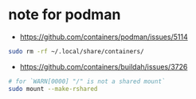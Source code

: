 # note for podman

- https://github.com/containers/podman/issues/5114

```sh
sudo rm -rf ~/.local/share/containers/
```

- https://github.com/containers/buildah/issues/3726

```sh
# for `WARN[0000] "/" is not a shared mount`
sudo mount --make-rshared
```
